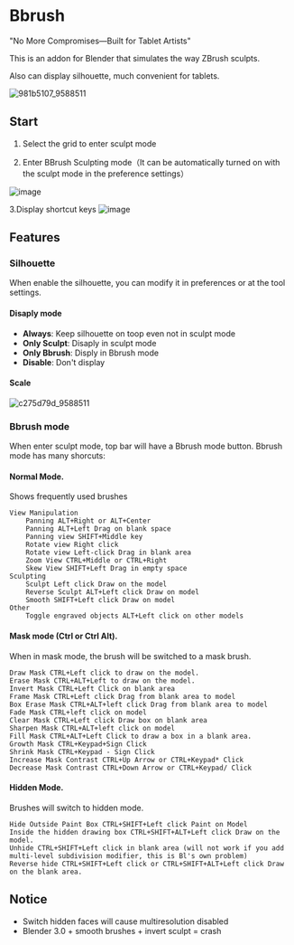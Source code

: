# Bbrush

"No More Compromises—Built for Tablet Artists"

This is an addon for Blender that simulates the way ZBrush sculpts.

Also can display silhouette, much convenient for tablets.


![981b5107_9588511](https://github.com/user-attachments/assets/f02b0b50-e4ad-4e7b-9817-fec10ade2e6a)





## Start

1. Select the grid to enter sculpt mode

2. Enter BBrush Sculpting mode（It can be automatically turned on with the sculpt mode in the preference settings）

![image](https://github.com/user-attachments/assets/9ae969f5-ca73-44f2-afff-8f63cf16d3df)

3.Display shortcut keys
![image](https://github.com/user-attachments/assets/50ed0789-c865-4fad-a463-a6956534d0eb)



## Features

### Silhouette

When enable the silhouette, you can modify it in preferences or at the tool settings.

#### Disaply mode

- **Always**: Keep silhouette on toop even not in sculpt mode
- **Only Sculpt**: Disaply in sculpt mode
- **Only Bbrush**: Disply in Bbrush mode
- **Disable**: Don't display

#### Scale

![c275d79d_9588511](https://github.com/user-attachments/assets/3485e5d1-ce2f-4214-9483-db4c2d65b9aa)


### Bbrush mode

When enter sculpt mode, top bar will have a Bbrush mode button.
Bbrush mode has many shorcuts:
#### Normal Mode.
Shows frequently used brushes

    View Manipulation
        Panning ALT+Right or ALT+Center
        Panning ALT+Left Drag on blank space
        Panning view SHIFT+Middle key
        Rotate view Right click
        Rotate view Left-click Drag in blank area
        Zoom View CTRL+Middle or CTRL+Right
        Skew View SHIFT+Left Drag in empty space
    Sculpting
        Sculpt Left click Draw on the model
        Reverse Sculpt ALT+Left click Draw on model
        Smooth SHIFT+Left click Draw on model
    Other
        Toggle engraved objects ALT+Left click on other models

#### Mask mode (Ctrl or Ctrl Alt).
When in mask mode, the brush will be switched to a mask brush.

    Draw Mask CTRL+Left click to draw on the model.
    Erase Mask CTRL+ALT+Left to draw on the model.
    Invert Mask CTRL+Left Click on blank area
    Frame Mask CTRL+Left click Drag from blank area to model
    Box Erase Mask CTRL+ALT+left click Drag from blank area to model
    Fade Mask CTRL+left click on model
    Clear Mask CTRL+Left click Draw box on blank area
    Sharpen Mask CTRL+ALT+left click on model
    Fill Mask CTRL+ALT+Left Click to draw a box in a blank area.
    Growth Mask CTRL+Keypad+Sign Click
    Shrink Mask CTRL+Keypad - Sign Click
    Increase Mask Contrast CTRL+Up Arrow or CTRL+Keypad* Click
    Decrease Mask Contrast CTRL+Down Arrow or CTRL+Keypad/ Click

#### Hidden Mode.
Brushes will switch to hidden mode.

    Hide Outside Paint Box CTRL+SHIFT+Left click Paint on Model
    Inside the hidden drawing box CTRL+SHIFT+ALT+Left click Draw on the model.
    Unhide CTRL+SHIFT+Left click in blank area (will not work if you add multi-level subdivision modifier, this is Bl's own problem)
    Reverse hide CTRL+SHIFT+Left click or CTRL+SHIFT+ALT+Left click Draw on the blank area.

## Notice

- Switch hidden faces will cause multiresolution disabled
- Blender 3.0 + smooth brushes + invert sculpt = crash
